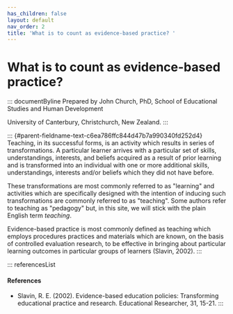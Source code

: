```yaml
---
has_children: false
layout: default
nav_order: 2
title: 'What is to count as evidence-based practice? '
---
```

# What is to count as evidence-based practice? 


::: documentByline
Prepared by John Church, PhD, School of Educational Studies and Human
Development

University of Canterbury, Christchurch, New Zealand.
:::

::: {#parent-fieldname-text-c6ea786ffc844d47b7a990340fd252d4}
Teaching, in its successful forms, is an activity which results in
series of transformations. A particular learner arrives with a
particular set of skills, understandings, interests, and beliefs
acquired as a result of prior learning and is transformed into an
individual with one or more additional skills, understandings, interests
and/or beliefs which they did not have before.

These transformations are most commonly referred to as "learning" and
activities which are specifically designed with the intention of
inducing such transformations are commonly referred to as "teaching".
Some authors refer to teaching as "pedagogy" but, in this site, we will
stick with the plain English term *teaching*.

Evidence-based practice is most commonly defined as teaching which
employs procedures practices and materials which are known, on the basis
of controlled evaluation research, to be effective in bringing about
particular learning outcomes in particular groups of learners (Slavin,
2002).
:::

::: referencesList
#### References

-   Slavin, R. E. (2002). Evidence-based education policies:
    Transforming educational practice and research. Educational
    Researcher, 31, 15-21.
:::
